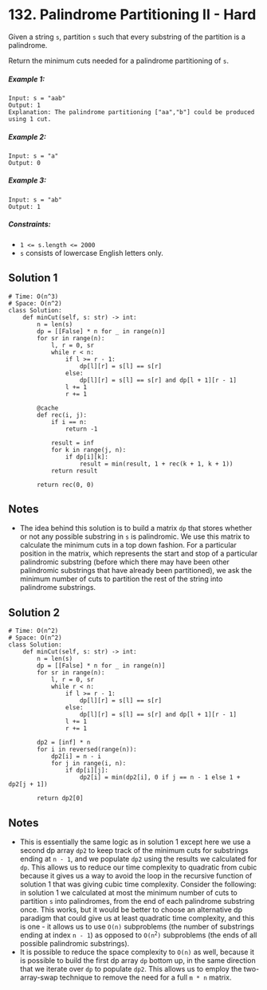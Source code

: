 # 132. Palindrome Partitioning II - Hard

Given a string `s`, partition `s` such that every substring of the partition is a palindrome.

Return the minimum cuts needed for a palindrome partitioning of `s`.

##### Example 1:

```
Input: s = "aab"
Output: 1
Explanation: The palindrome partitioning ["aa","b"] could be produced using 1 cut.
```

##### Example 2:

```
Input: s = "a"
Output: 0
```

##### Example 3:

```
Input: s = "ab"
Output: 1
```

##### Constraints:

- `1 <= s.length <= 2000`
- `s` consists of lowercase English letters only.

## Solution 1

```
# Time: O(n^3)
# Space: O(n^2)
class Solution:
    def minCut(self, s: str) -> int:
        n = len(s)
        dp = [[False] * n for _ in range(n)]
        for sr in range(n):
            l, r = 0, sr
            while r < n:
                if l >= r - 1:
                    dp[l][r] = s[l] == s[r]
                else:
                    dp[l][r] = s[l] == s[r] and dp[l + 1][r - 1]
                l += 1
                r += 1
        
        @cache
        def rec(i, j):
            if i == n:
                return -1
            
            result = inf
            for k in range(j, n):
                if dp[i][k]:
                    result = min(result, 1 + rec(k + 1, k + 1))
            return result
        
        return rec(0, 0)
```

## Notes
- The idea behind this solution is to build a matrix `dp` that stores whether or not any possible substring in `s` is palindromic. We use this matrix to calculate the minimum cuts in a top down fashion. For a particular position in the matrix, which represents the start and stop of a particular palindromic substring (before which there may have been other palindromic substrings that have already been partitioned), we ask the minimum number of cuts to partition the rest of the string into palindrome substrings.

## Solution 2

```
# Time: O(n^2)
# Space: O(n^2)
class Solution:
    def minCut(self, s: str) -> int:
        n = len(s)
        dp = [[False] * n for _ in range(n)]
        for sr in range(n):
            l, r = 0, sr
            while r < n:
                if l >= r - 1:
                    dp[l][r] = s[l] == s[r]
                else:
                    dp[l][r] = s[l] == s[r] and dp[l + 1][r - 1]
                l += 1
                r += 1
        
        dp2 = [inf] * n
        for i in reversed(range(n)):
            dp2[i] = n - i
            for j in range(i, n):
                if dp[i][j]:
                    dp2[i] = min(dp2[i], 0 if j == n - 1 else 1 + dp2[j + 1])
        
        return dp2[0]
```

## Notes
- This is essentially the same logic as in solution 1 except here we use a second dp array `dp2` to keep track of the minimum cuts for substrings ending at `n - 1`, and we populate `dp2` using the results we calculated for `dp`. This allows us to reduce our time complexity to quadratic from cubic because it gives us a way to avoid the loop in the recursive function of solution 1 that was giving cubic time complexity. Consider the following: in solution 1 we calculated at most the minimum number of cuts to partition `s` into palindromes, from the end of each palindrome substring once. This works, but it would be better to choose an alternative dp paradigm that could give us at least quadratic time complexity, and this is one - it allows us to use `O(n)` subproblems (the number of substrings ending at index `n - 1`) as opposed to <code>O(n<sup>2</sup>)</code> subproblems (the ends of all possible palindromic substrings).
- It is possible to reduce the space complexity to `O(n)` as well, because it is possible to build the first dp array `dp` bottom up, in the same direction that we iterate over `dp` to populate `dp2`. This allows us to employ the two-array-swap technique to remove the need for a full `m * n` matrix.
